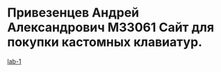 # Привезенцев Андрей Александрович M33061 Сайт для покупки кастомных клавиатур.
[lab-1](lab-1/index.html)
